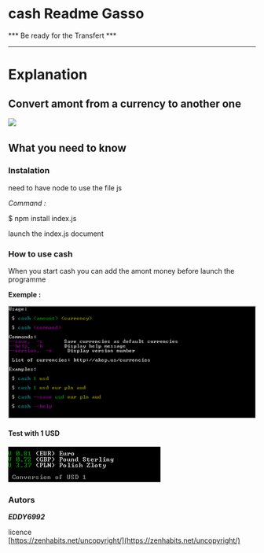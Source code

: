 # cash Readme Gasso


*** Be ready for the Transfert ***
*********************

Explanation 
==
## Convert amont from a currency to another one  ##

![](http://gifgifs.com/animations/other-animations/money/money-counter.gif)


## What you need to know #

### Instalation ###

need to have node to use the file js 

*Command :*
 
 $ npm install index.js

launch the index.js document 

### How to use cash 

When you start cash you can add the amont money before launch the programme 

**Exemple :**

![alt text](cash.PNG "Cash test")

#### Test with 1 USD ####
![alt text](1USD.PNG "1USD")


### Autors ###

***EDDY6992***

licence <br/>
[https://zenhabits.net/uncopyright/](https://zenhabits.net/uncopyright/)
